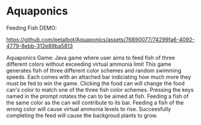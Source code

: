 # Aquaponics
Feeding Fish
DEMO:

https://github.com/petalbot/Aquaponics/assets/76890077/74299fa6-4092-4779-8ebb-312e89ba5813

Aquaponics Game: Java game where user aims to feed fish of three different colors without exceeding virtual ammonia limit
This game generates fish of three different color schemes and random swimming speeds. 
Each comes with an attached bar indiciating how much more they must be fed to win the game. 
Clicking the food can will change the food can's color to match one of the three fish color schemes. 
Pressing the keys named in the prompt rotates the can to be aimed at fish. 
Feeding a fish of the same color as the can will contribute to its bar. 
Feeding a fish of the wrong color will cause virtual ammonia levels to rise. 
Succeesfully completing the feed will cause the backgroud plants to grow. 
